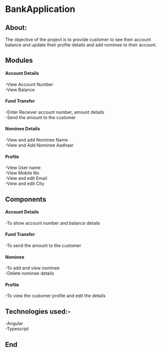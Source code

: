 # BankApplication

## About:
The objective of the project is to provide customer to see their account balance and update their profile details and add nominee to their account.

## Modules
#### Account Details
 -View Account Number<br>
 -View Balance

#### Fund Transfer
 -Enter Receiver account number, amount details<br>
 -Send the amount to the customer

#### Nominee Details
 -View and add Nominee Name<br>
 -View and Add Nominee Aadhaar

#### Profile
 -View User name<br>
 -View Mobile No<br>
 -View and edit Email<br>
 -View and edit City

## Components
#### Account Details 
 -To show account number and balance details

#### Fund Transfer
 -To send the amount to the customer
 
#### Nominee
 -To add and view nominee<br>
 -Delete nominee details

#### Profile
 -To view the customer profile and edit the details

## Technologies used:-
 -Angular<br>
 -Typescript

## End